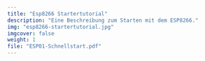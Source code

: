 ```yaml
---
title: "Esp8266 Startertutorial"
description: "Eine Beschreibung zum Starten mit dem ESP8266."
img: "esp8266-startertutorial.jpg"
imgcover: false
weight: 1
file: "ESP01-Schnellstart.pdf"
---
```

